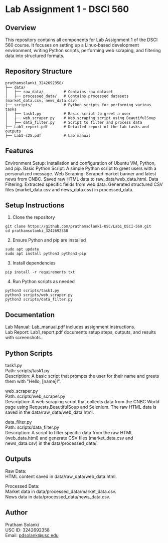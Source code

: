 # Lab Assignment 1 - DSCI 560 #
## Overview ##
This repository contains all components for Lab Assignment 1 of the DSCI 560 course. It focuses on setting up a Linux-based development environment, writing Python scripts, performing web scraping, and filtering data into structured formats.

## Repository Structure ## 
```
prathamsolanki_3242692358/
├── data/
│   ├── raw_data/         # Contains raw dataset
│   ├── processed_data/   # Contains processed datasets (market_data.csv, news_data.csv)
├── scripts/              # Python scripts for performing various tasks
│   ├── task1.py          # Basic script to greet a user
│   ├── web_scraper.py    # Web scraping script using BeautifulSoup
│   ├── data_filter.py    # Script to filter and process data
├── Lab1_report.pdf       # Detailed report of the lab tasks and outputs
├── Lab1-s25.pdf          # Lab manual
```

## Features ## 
Environment Setup: Installation and configuration of Ubuntu VM, Python, and pip.
Basic Python Script: A simple Python script to greet users with a personalized message.
Web Scraping:
Scraped market banner and latest news from CNBC.
Saved raw HTML data to raw_data/web_data.html.
Data Filtering:
Extracted specific fields from web data.
Generated structured CSV files (market_data.csv and news_data.csv) in processed_data.

## Setup Instructions ##
1. Clone the repository
```
git clone https://github.com/prathamsolanki-USC/Lab1_DSCI-560.git
cd prathamsolanki_3242692358
```

2. Ensure Python and pip are installed
```
sudo apt update
sudo apt install python3 python3-pip
```  

3. Install dependencies
```
pip install -r requirements.txt
``` 

4. Run Python scripts as needed
```
python3 scripts/task1.py
python3 scripts/web_scraper.py
python3 scripts/data_filter.py
```

## Documentation ## 
Lab Manual: Lab_manual.pdf includes assignment instructions.  
Lab Report: Lab1_report.pdf documents setup steps, outputs, and results with screenshots.

## Python Scripts ##
task1.py  
Path: scripts/task1.py  
Description: A basic script that prompts the user for their name and greets them with "Hello, [name]!".

web_scraper.py  
Path: scripts/web_scraper.py  
Description: A web scraping script that collects data from the CNBC World page using Requests,BeautifulSoup and Selenium. The raw HTML data is saved in the data/raw_data/web_data.html.

data_filter.py  
Path: scripts/data_filter.py  
Description: A script to filter specific data from the raw HTML (web_data.html) and generate CSV files (market_data.csv and news_data.csv) in the data/processed_data/.

## Outputs ## 
Raw Data:   
HTML content saved in data/raw_data/web_data.html.  

Processed Data:   
Market data in data/processed_data/market_data.csv.  
News data in data/processed_data/news_data.csv.  

## Author ## 
Pratham Solanki  
USC ID: 3242692358  
Email: pdsolank@usc.edu  
